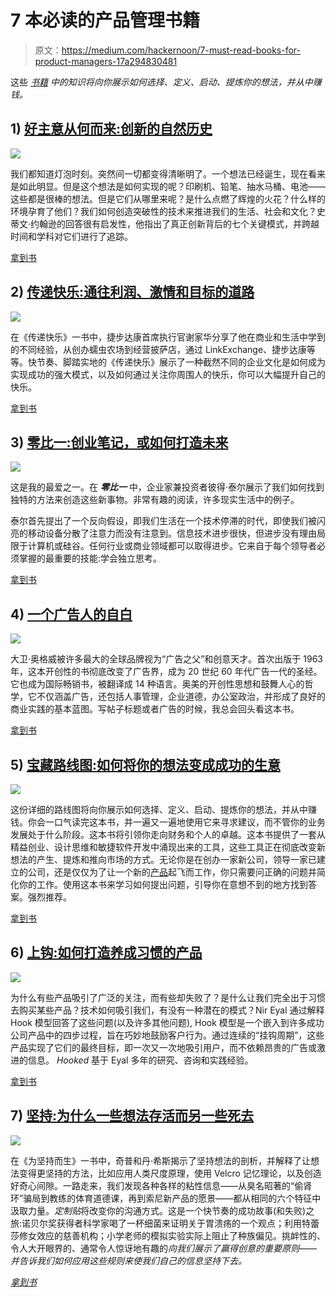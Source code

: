 # 7 本必读的产品管理书籍

> 原文：<https://medium.com/hackernoon/7-must-read-books-for-product-managers-17a294830481>

这些 [*书籍*](https://hackernoon.com/tagged/books) *中的知识将向你展示如何选择、定义、启动、提炼你的想法，并从中赚钱。*

## 1) [好主意从何而来:创新的自然历史](https://www.amazon.com/Where-Good-Ideas-Come-Innovation/dp/1594485380/)

![](img/edb300732a4857216b951035e72101b7.png)

我们都知道灯泡时刻。突然间一切都变得清晰明了。一个想法已经诞生，现在看来是如此明显。但是这个想法是如何实现的呢？印刷机、铅笔、抽水马桶、电池——这些都是很棒的想法。但是它们从哪里来呢？是什么点燃了辉煌的火花？什么样的环境孕育了他们？我们如何创造突破性的技术来推进我们的生活、社会和文化？史蒂文·约翰逊的回答很有启发性，他指出了真正创新背后的七个关键模式，并跨越时间和学科对它们进行了追踪。

[拿到书](https://www.amazon.com/Where-Good-Ideas-Come-Innovation/dp/1594485380/)

## 2) [传递快乐:通往利润、激情和目标的道路](https://www.amazon.com/Delivering-Happiness-Profits-Passion-Purpose/dp/0446576220/)

![](img/294c5d7218726b568f443fe6eed51a30.png)

在《传递快乐》一书中，捷步达康首席执行官谢家华分享了他在商业和生活中学到的不同经验，从创办蠕虫农场到经营披萨店，通过 LinkExchange、捷步达康等等。快节奏、脚踏实地的《传递快乐》展示了一种截然不同的企业文化是如何成为实现成功的强大模式，以及如何通过关注你周围人的快乐，你可以大幅提升自己的快乐。

[拿到书](https://www.amazon.com/Delivering-Happiness-Profits-Passion-Purpose/dp/0446576220/)

## 3) [零比一:创业笔记，或如何打造未来](https://www.amazon.com/Zero-One-Notes-Startups-Future/dp/0804139296/)

![](img/b242141c8e6d7036bfb8a288fac60416.png)

这是我的最爱之一。在 ***零比一*** 中，企业家兼投资者彼得·泰尔展示了我们如何找到独特的方法来创造这些新事物。非常有趣的阅读，许多现实生活中的例子。

泰尔首先提出了一个反向假设，即我们生活在一个技术停滞的时代，即使我们被闪亮的移动设备分散了注意力而没有注意到。信息技术进步很快，但进步没有理由局限于计算机或硅谷。任何行业或商业领域都可以取得进步。它来自于每个领导者必须掌握的最重要的技能:学会独立思考。

[拿到书](https://www.amazon.com/Zero-One-Notes-Startups-Future/dp/0804139296/)

## 4) [一个广告人的自白](https://www.amazon.com/Confessions-Advertising-Man-David-Ogilvy/dp/190491537X)

![](img/4bc020cdd515aa0576120693c148732e.png)

大卫·奥格威被许多最大的全球品牌视为“广告之父”和创意天才。首次出版于 1963 年，这本开创性的书彻底改变了广告界，成为 20 世纪 60 年代广告一代的圣经。它也成为国际畅销书，被翻译成 14 种语言。奥美的开创性思想和鼓舞人心的哲学，它不仅涵盖广告，还包括人事管理，企业道德，办公室政治，并形成了良好的商业实践的基本蓝图。写帖子标题或者广告的时候，我总会回头看这本书。

[拿到书](https://www.amazon.com/Confessions-Advertising-Man-David-Ogilvy/dp/190491537X)

## 5) [宝藏路线图:如何将你的想法变成成功的生意](https://www.amazon.com/Treasure-Roadmap-turn-successful-business/dp/179441228X)

![](img/0a5b37274199fc715196c1ec6e2eb9fd.png)

这份详细的路线图将向你展示如何选择、定义、启动、提炼你的想法，并从中赚钱。你会一口气读完这本书，并一遍又一遍地使用它来寻求建议，而不管你的业务发展处于什么阶段。这本书将引领你走向财务和个人的卓越。这本书提供了一套从精益创业、设计思维和敏捷软件开发中涌现出来的工具，这些工具正在彻底改变新想法的产生、提炼和推向市场的方式。无论你是在创办一家新公司，领导一家已建立的公司，还是仅仅为了让一个新的[产品](https://hackernoon.com/tagged/product)起飞而工作，你只需要问正确的问题并简化你的工作。使用这本书来学习如何提出问题，引导你在意想不到的地方找到答案。强烈推荐。

[拿到书](https://www.amazon.com/Treasure-Roadmap-turn-successful-business/dp/179441228X)

## 6) [上钩:如何打造养成习惯的产品](https://www.amazon.com/Hooked-How-Build-Habit-Forming-Products/dp/1591847788)

![](img/9c562278f8eccaffcd262d2513ccc13c.png)

为什么有些产品吸引了广泛的关注，而有些却失败了？是什么让我们完全出于习惯去购买某些产品？技术如何吸引我们，有没有一种潜在的模式？Nir Eyal 通过解释 Hook 模型回答了这些问题(以及许多其他问题), Hook 模型是一个嵌入到许多成功公司产品中的四步过程，旨在巧妙地鼓励客户行为。通过连续的“挂钩周期”，这些产品实现了它们的最终目标，即一次又一次地吸引用户，而不依赖昂贵的广告或激进的信息。 *Hooked* 基于 Eyal 多年的研究、咨询和实践经验。

[拿到书](https://www.amazon.com/Hooked-How-Build-Habit-Forming-Products/dp/1591847788)

## 7) [坚持:为什么一些想法存活而另一些死去](https://www.amazon.com/Made-Stick-Ideas-Survive-Others/dp/1400064287/)

![](img/4a6f41d7897e0236fa34a88b4c877918.png)

在《为坚持而生》一书中，奇普和丹·希斯揭示了坚持想法的剖析，并解释了让想法变得更坚持的方法，比如应用人类尺度原理，使用 Velcro 记忆理论，以及创造好奇心间隙。一路走来，我们发现各种各样的粘性信息——从臭名昭著的“偷肾环”骗局到教练的体育道德课，再到索尼新产品的愿景——都从相同的六个特征中汲取力量。*定制贴*将改变你的沟通方式。这是一个快节奏的成功故事(和失败)之旅:诺贝尔奖获得者科学家喝了一杯细菌来证明关于胃溃疡的一个观点；利用特蕾莎修女效应的慈善机构；小学老师的模拟实验实际上阻止了种族偏见。挑衅性的、令人大开眼界的、通常令人惊讶地有趣的*向我们展示了赢得创意的重要原则——并告诉我们如何应用这些规则来使我们自己的信息坚持下去。*

*[拿到书](https://www.amazon.com/Made-Stick-Ideas-Survive-Others/dp/1400064287/)*